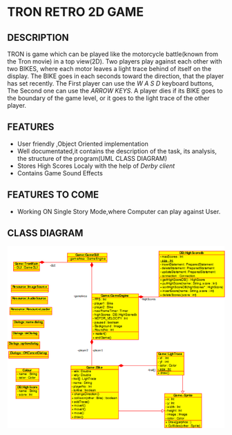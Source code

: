 # TRON RETRO 2D GAME

## DESCRIPTION 
TRON is game which  can  be played like the  motorcycle  battle(known  from  the  Tron movie) in  a  top  view(2D).
Two  players  play against each other with two BIKES, where each motor leaves a light trace behind of itself on the display.
The BIKE goes in each seconds toward the direction, that the player has set recently.
The First player can use the *W A S D* keyboard buttons, The Second one can use the *ARROW KEYS*.
A player dies if its BIKE goes to the boundary of the game level, or it goes to the light trace of the other player.

## FEATURES 
* User  friendly  ,Object Oriented implementation
* Well documentated,it contains the description of the task, its analysis, the structure of the program(UML CLASS DIAGRAM)
* Stores High Scores Localy with the help of *Derby client* 
* Contains Game Sound Effects

## FEATURES TO COME 
* Working ON Single Story Mode,where Computer can play against User.


## CLASS DIAGRAM 

![image info](https://github.com/arbabali/TRON_2D_GAME/blob/main/class%20diagram.png)

